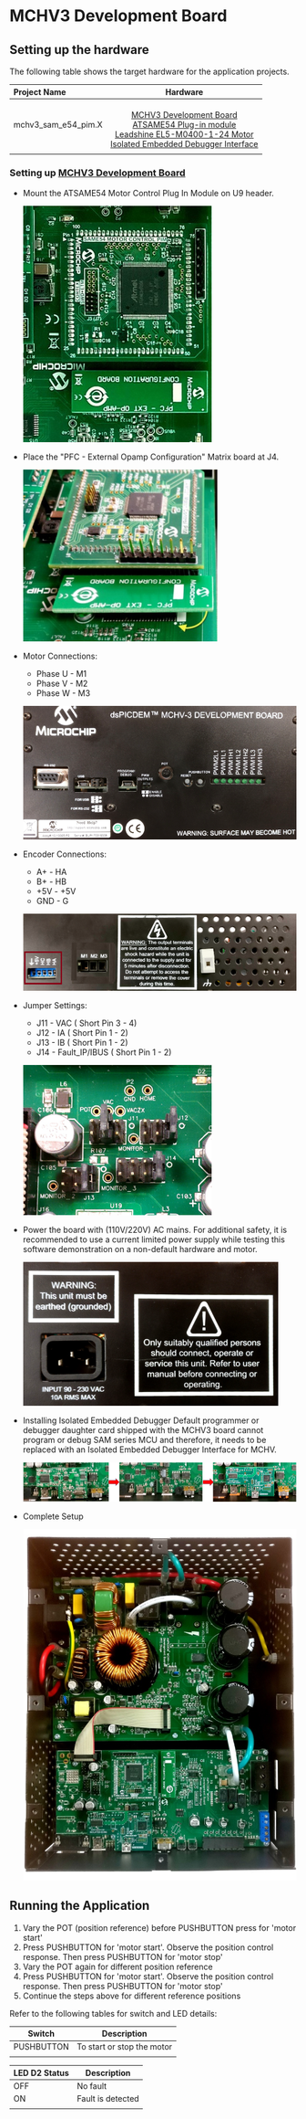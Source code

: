 # MCHV3 Development Board
## Setting up the hardware

The following table shows the target hardware for the application projects.

| Project Name| Hardware |
|:---------|:---------:|
| mchv3_sam_e54_pim.X |<br>[MCHV3 Development Board](https://www.microchip.com/developmenttools/ProductDetails/dm330023-3)<br>[ATSAME54 Plug-in module](https://www.microchip.com/DevelopmentTools/ProductDetails/PartNO/MA320207)<br>[Leadshine EL5-M0400-1-24 Motor](https://www.microchip.com/developmenttools/ProductDetails/AC300025) <br>[Isolated Embedded Debugger Interface](https://www.microchip.com/DevelopmentTools/ProductDetails/AC320202) |
|||

### Setting up [MCHV3 Development Board](https://www.microchip.com/developmenttools/ProductDetails/dm330023-3)

- Mount the ATSAME54 Motor Control Plug In Module on U9 header. 

    ![PIM Install](images/mchv3/same54_pim_mchv3.jpg)

- Place the "PFC - External Opamp Configuration" Matrix board at J4.

    ![External OPAMP](images/mchv3/pfc_external_opamp_matrix_board.jpg)

- Motor Connections: 
    - Phase U - M1 
    - Phase V - M2 
    - Phase W - M3

    ![Motor Connections](images/mchv3/mchv3_back_panel.png)

- Encoder Connections:
    - A+ - HA
    - B+ - HB
    - +5V - +5V
    - GND - G

    ![Encoder Connections](images/mchv3/encoder_connection.png)

- Jumper Settings: 
    - J11 - VAC ( Short Pin 3 - 4)
    - J12 - IA ( Short Pin 1 - 2)
    - J13 - IB ( Short Pin 1 - 2)
    - J14 - Fault_IP/IBUS ( Short Pin 1 - 2)

    ![jumper Settings](images/mchv3/same70_mchv3_jumper_settings.png)

- Power the board with (110V/220V) AC mains. For additional safety, it is recommended to use a current limited power supply while testing this software demonstration on a non-default hardware and motor. 

    ![jumper Settings](images/mchv3/mchv3_ac_mains.png)

- Installing Isolated Embedded Debugger
Default programmer or debugger daughter card shipped with the MCHV3 board cannot program or debug SAM series MCU and therefore, it needs to be replaced with an Isolated Embedded Debugger Interface for MCHV.

    ![Isolated EDBG](images/mchv3/mchv3_replacing_isolated_edbg.png)

- Complete Setup

    ![Setup](images/mchv3/SAME54_MCHV3.jpg)

## Running the Application

1. Vary the POT (position reference) before PUSHBUTTON press for 'motor start'
2. Press PUSHBUTTON for 'motor start'. Observe the position control response. Then press PUSHBUTTON for 'motor stop'
3. Vary the POT again for different position reference
4. Press PUSHBUTTON for 'motor start'. Observe the position control response. Then press PUSHBUTTON for 'motor stop'
5. Continue the steps above for different reference positions

Refer to the following tables for switch and LED details:

| Switch | Description |
|------|----------------|
| PUSHBUTTON | To start or stop the motor |
||

| LED D2 Status | Description |
|------|----------------|
| OFF  | No fault  |
| ON   | Fault is detected  |
||